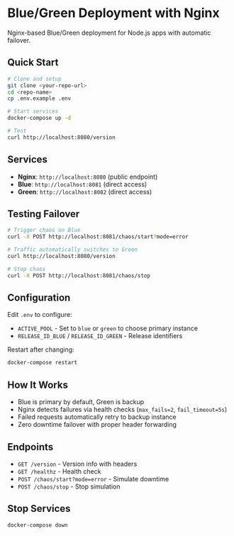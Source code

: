 # Blue/Green Deployment with Nginx

Nginx-based Blue/Green deployment for Node.js apps with automatic failover.

## Quick Start
```bash
# Clone and setup
git clone <your-repo-url>
cd <repo-name>
cp .env.example .env

# Start services
docker-compose up -d

# Test
curl http://localhost:8080/version
```

## Services

- **Nginx**: `http://localhost:8080` (public endpoint)
- **Blue**: `http://localhost:8081` (direct access)
- **Green**: `http://localhost:8082` (direct access)

## Testing Failover
```bash
# Trigger chaos on Blue
curl -X POST http://localhost:8081/chaos/start?mode=error

# Traffic automatically switches to Green
curl http://localhost:8080/version

# Stop chaos
curl -X POST http://localhost:8081/chaos/stop
```

## Configuration

Edit `.env` to configure:
- `ACTIVE_POOL` - Set to `blue` or `green` to choose primary instance
- `RELEASE_ID_BLUE` / `RELEASE_ID_GREEN` - Release identifiers

Restart after changing:
```bash
docker-compose restart
```

## How It Works

- Blue is primary by default, Green is backup
- Nginx detects failures via health checks (`max_fails=2`, `fail_timeout=5s`)
- Failed requests automatically retry to backup instance
- Zero downtime failover with proper header forwarding

## Endpoints

- `GET /version` - Version info with headers
- `GET /healthz` - Health check
- `POST /chaos/start?mode=error` - Simulate downtime
- `POST /chaos/stop` - Stop simulation

## Stop Services
```bash
docker-compose down
```